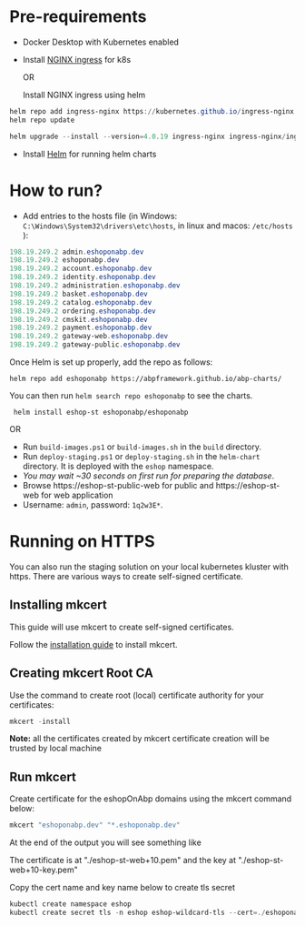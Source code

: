  # Pre-requirements

* Docker Desktop with Kubernetes enabled
* Install [NGINX ingress](https://kubernetes.github.io/ingress-nginx/deploy/) for k8s

    OR

    Install NGINX ingress using helm
```powershell
helm repo add ingress-nginx https://kubernetes.github.io/ingress-nginx
helm repo update

helm upgrade --install --version=4.0.19 ingress-nginx ingress-nginx/ingress-nginx
```
* Install [Helm](https://helm.sh/docs/intro/install/) for running helm charts


# How to run?

* Add entries to the hosts file (in Windows: `C:\Windows\System32\drivers\etc\hosts`, in linux and macos: `/etc/hosts` ):

````powershell
198.19.249.2 admin.eshoponabp.dev
198.19.249.2 eshoponabp.dev
198.19.249.2 account.eshoponabp.dev
198.19.249.2 identity.eshoponabp.dev
198.19.249.2 administration.eshoponabp.dev
198.19.249.2 basket.eshoponabp.dev
198.19.249.2 catalog.eshoponabp.dev
198.19.249.2 ordering.eshoponabp.dev
198.19.249.2 cmskit.eshoponabp.dev
198.19.249.2 payment.eshoponabp.dev
198.19.249.2 gateway-web.eshoponabp.dev
198.19.249.2 gateway-public.eshoponabp.dev
````
Once Helm is set up properly, add the repo as follows:

```console
helm repo add eshoponabp https://abpframework.github.io/abp-charts/
```
You can then run `helm search repo eshoponabp` to see the charts.

```console
 helm install eshop-st eshoponabp/eshoponabp
```

OR

* Run `build-images.ps1` or `build-images.sh` in the `build` directory.
* Run `deploy-staging.ps1` or `deploy-staging.sh` in the `helm-chart` directory. It is deployed with the `eshop` namespace.
* *You may wait ~30 seconds on first run for preparing the database*.
* Browse https://eshop-st-public-web for public and https://eshop-st-web for web application
* Username: `admin`, password: `1q2w3E*`.

# Running on HTTPS

You can also run the staging solution on your local kubernetes kluster with https. There are various ways to create self-signed certificate. 

## Installing mkcert
This guide will use mkcert to create self-signed certificates.

Follow the [installation guide](https://github.com/FiloSottile/mkcert#installation) to install mkcert.

## Creating mkcert Root CA
Use the command to create root (local) certificate authority for your certificates:
```powershell
mkcert -install
```

**Note:** all the certificates created by mkcert certificate creation will be trusted by local machine

## Run mkcert

Create certificate for the eshopOnAbp domains using the mkcert command below:
```powershell
mkcert "eshoponabp.dev" "*.eshoponabp.dev"
```

At the end of the output you will see something like

The certificate is at "./eshop-st-web+10.pem" and the key at "./eshop-st-web+10-key.pem"

Copy the cert name and key name below to create tls secret

```powershell
kubectl create namespace eshop
kubectl create secret tls -n eshop eshop-wildcard-tls --cert=./eshoponabp.dev+1.pem  --key=./eshoponabp.dev+1-key.pem
```
